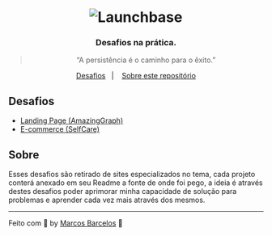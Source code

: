 <h1 align="center">
    <img alt="Launchbase" src="https://raw.githubusercontent.com/marcosbarcelos/Portfolio/main/assets/favicon.ico" />
</h1>

<h3 align="center">
  Desafios na prática.
</h3>

<blockquote align="center">“A persistência é o caminho para o êxito.”</blockquote>

<p align="center">
  <a href="#desafios">Desafios</a>&nbsp;&nbsp;&nbsp;|&nbsp;&nbsp;&nbsp;
  <a href="#sobre">Sobre este repositório</a>
</p>

## Desafios

- [Landing Page (AmazingGraph)](AmazingGraph/Readme.md)
- [E-commerce (SelfCare)](SelfCare/README.md)

## Sobre

Esses desafios são retirado de sites especializados no tema, cada projeto conterá anexado em seu Readme a fonte de onde foi pego, a ideia é através destes desafios poder aprimorar minha capacidade de solução para problemas e aprender cada vez mais através dos mesmos.

---

Feito com :purple_heart: by [Marcos Barcelos](https://marcosbarcelos.github.io/Portfolio/) :wave: